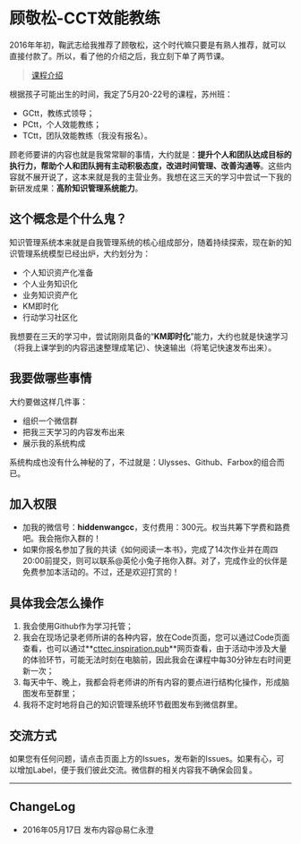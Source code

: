 # 顾敬松-CCT效能教练

2016年年初，鞠武志给我推荐了顾敬松，这个时代嘛只要是有熟人推荐，就可以直接付款了。所以，看了他的介绍之后，我立刻下单了两节课。

> [课程介绍](https://mp.weixin.qq.com/s?__biz=MzI0ODA4MzgwMw==&mid=503272671&idx=1&sn=fa98b26d4109302fc964a14887ee8775)

根据孩子可能出生的时间，我定了5月20-22号的课程，苏州班：

- GCtt，教练式领导；
- PCtt，个人效能教练；
- TCtt，团队效能教练（我没有报名）。

顾老师要讲的内容也就是我常常聊的事情，大约就是：**提升个人和团队达成目标的执行力，帮助个人和团队拥有主动积极态度，改进时间管理、改善沟通等**。这些内容就不展开说了，这本来就是我的主营业务。我想在这三天的学习中尝试一下我的新研发成果：**高阶知识管理系统能力**。

## 这个概念是个什么鬼？

知识管理系统本来就是自我管理系统的核心组成部分，随着持续探索，现在新的知识管理系统模型已经出炉，大约划分为：
- 个人知识资产化准备
- 个人业务知识化
- 业务知识资产化
- KM即时化
- 行动学习社区化

我想要在三天的学习中，尝试刚刚具备的“**KM即时化**”能力，大约也就是快速学习（将我上课学到的内容迅速整理成笔记）、快速输出（将笔记快速发布出来）。

## 我要做哪些事情

大约要做这样几件事：
- 组织一个微信群
- 把我三天学习的内容发布出来
- 展示我的系统构成

系统构成也没有什么神秘的了，不过就是：Ulysses、Github、Farbox的组合而已。

## 加入权限

- 加我的微信号：**hiddenwangcc**，支付费用：300元。权当共筹下学费和路费吧。我会拖你入群的！
- 如果你报名参加了我的共读《如何阅读一本书》，完成了14次作业并在周四20:00前提交，则可以联系@英伦小兔子拖你入群。对了，完成作业的伙伴是免费参加本活动的。不过，还是欢迎打赏的！

## 具体我会怎么操作

1. 我会使用Github作为学习托管；
2. 我会在现场记录老师所讲的各种内容，放在Code页面，您可以通过Code页面查看，也可以通过**[cttec.inspiration.pub](cttec.inspiration.pub)**网页查看，由于活动中涉及大量的体验环节，可能无法时刻在电脑前，因此我会在课程中每30分钟左右时间更新一次；
3. 每天中午、晚上，我都会将老师讲的所有内容的要点进行结构化操作，形成脑图发布至群里；
4. 我将不定时地将自己的知识管理系统环节截图发布到微信群里。

## 交流方式

如果您有任何问题，请点击页面上方的Issues，发布新的Issues。如果有心，可以增加Label，便于我们彼此交流。微信群的相关内容我不确保会回复。

----

## ChangeLog

- 2016年05月17日 发布内容@易仁永澄
